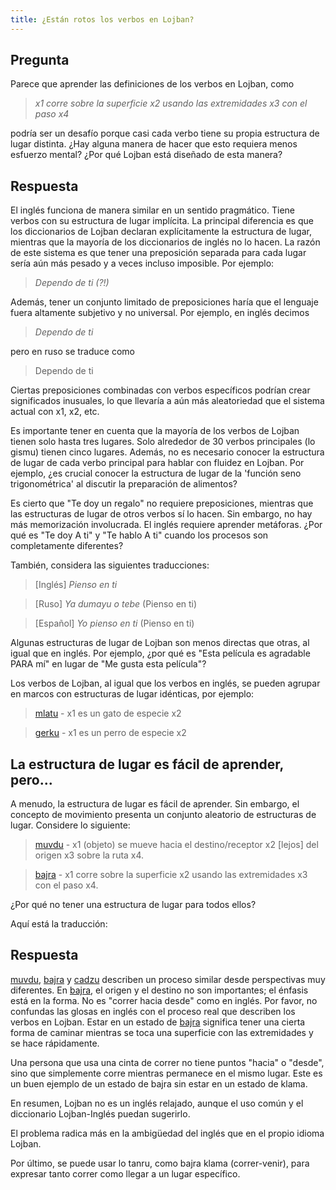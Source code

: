 ```yaml
---
title: ¿Están rotos los verbos en Lojban?
---
```


<div class="lojbo simple_blockquotes"></div>

## Pregunta

Parece que aprender las definiciones de los verbos en Lojban, como

> *x1 corre sobre la superficie x2 usando las extremidades x3 con el paso x4*

podría ser un desafío porque casi cada verbo tiene su propia estructura de lugar distinta. ¿Hay alguna manera de hacer que esto requiera menos esfuerzo mental? ¿Por qué Lojban está diseñado de esta manera?
## Respuesta

El inglés funciona de manera similar en un sentido pragmático. Tiene verbos con su estructura de lugar implícita. La principal diferencia es que los diccionarios de Lojban declaran explícitamente la estructura de lugar, mientras que la mayoría de los diccionarios de inglés no lo hacen. La razón de este sistema es que tener una preposición separada para cada lugar sería aún más pesado y a veces incluso imposible. Por ejemplo:

> *Dependo de ti (?!)*

Además, tener un conjunto limitado de preposiciones haría que el lenguaje fuera altamente subjetivo y no universal. Por ejemplo, en inglés decimos

> *Dependo de ti*

pero en ruso se traduce como

> Dependo de ti

Ciertas preposiciones combinadas con verbos específicos podrían crear significados inusuales, lo que llevaría a aún más aleatoriedad que el sistema actual con x1, x2, etc.

Es importante tener en cuenta que la mayoría de los verbos de Lojban tienen solo hasta tres lugares. Solo alrededor de 30 verbos principales (lo gismu) tienen cinco lugares. Además, no es necesario conocer la estructura de lugar de cada verbo principal para hablar con fluidez en Lojban. Por ejemplo, ¿es crucial conocer la estructura de lugar de la 'función seno trigonométrica' al discutir la preparación de alimentos?

Es cierto que "Te doy un regalo" no requiere preposiciones, mientras que las estructuras de lugar de otros verbos sí lo hacen. Sin embargo, no hay más memorización involucrada. El inglés requiere aprender metáforas. ¿Por qué es "Te doy A ti" y "Te hablo A ti" cuando los procesos son completamente diferentes?

También, considera las siguientes traducciones:

> [Inglés] *Pienso en ti*

> [Ruso] *Ya dumayu o tebe* (Pienso en ti)

> [Español] *Yo pienso en ti* (Pienso en ti)

Algunas estructuras de lugar de Lojban son menos directas que otras, al igual que en inglés. Por ejemplo, ¿por qué es "Esta película es agradable PARA mí" en lugar de "Me gusta esta película"?

Los verbos de Lojban, al igual que los verbos en inglés, se pueden agrupar en marcos con estructuras de lugar idénticas, por ejemplo:

> <a href="https://la-lojban.github.io/sutysisku/lojban/#seskari=cnano&sisku=mlatu&bangu=en&versio=masno">mlatu</a> - x1 es un gato de especie x2

> <a href="https://la-lojban.github.io/sutysisku/lojban/#seskari=cnano&sisku=gerku&bangu=en&versio=masno">gerku</a> - x1 es un perro de especie x2
## La estructura de lugar es fácil de aprender, pero...

A menudo, la estructura de lugar es fácil de aprender. Sin embargo, el concepto de movimiento presenta un conjunto aleatorio de estructuras de lugar. Considere lo siguiente:

> <a href="https://la-lojban.github.io/sutysisku/lojban/#seskari=cnano&sisku=muvdu&bangu=en&versio=masno">muvdu</a> - x1 (objeto) se mueve hacia el destino/receptor x2 [lejos] del origen x3 sobre la ruta x4.

> <a href="https://la-lojban.github.io/sutysisku/lojban/#seskari=cnano&sisku=bajra&bangu=en&versio=masno">bajra</a> - x1 corre sobre la superficie x2 usando las extremidades x3 con el paso x4.

¿Por qué no tener una estructura de lugar para todos ellos?

Aquí está la traducción:

## Respuesta

<a href="https://la-lojban.github.io/sutysisku/lojban/#seskari=cnano&sisku=muvdu&bangu=en&versio=masno">muvdu</a>, <a href="https://la-lojban.github.io/sutysisku/lojban/#seskari=cnano&sisku=bajra&bangu=en&versio=masno">bajra</a> y <a href="https://la-lojban.github.io/sutysisku/lojban/#seskari=cnano&sisku=cadzu&bangu=en&versio=masno">cadzu</a> describen un proceso similar desde perspectivas muy diferentes. En <a href="https://la-lojban.github.io/sutysisku/lojban/#seskari=cnano&sisku=bajra&bangu=en&versio=masno">bajra</a>, el origen y el destino no son importantes; el énfasis está en la forma. No es "correr hacia desde" como en inglés. Por favor, no confundas las glosas en inglés con el proceso real que describen los verbos en Lojban. Estar en un estado de <a href="https://la-lojban.github.io/sutysisku/lojban/#seskari=cnano&sisku=bajra&bangu=en&versio=masno">bajra</a> significa tener una cierta forma de caminar mientras se toca una superficie con las extremidades y se hace rápidamente.

Una persona que usa una cinta de correr no tiene puntos "hacia" o "desde", sino que simplemente corre mientras permanece en el mismo lugar. Este es un buen ejemplo de un estado de bajra sin estar en un estado de klama.

En resumen, Lojban no es un inglés relajado, aunque el uso común y el diccionario Lojban-Inglés puedan sugerirlo.

El problema radica más en la ambigüedad del inglés que en el propio idioma Lojban.

Por último, se puede usar lo tanru, como bajra klama (correr-venir), para expresar tanto correr como llegar a un lugar específico.